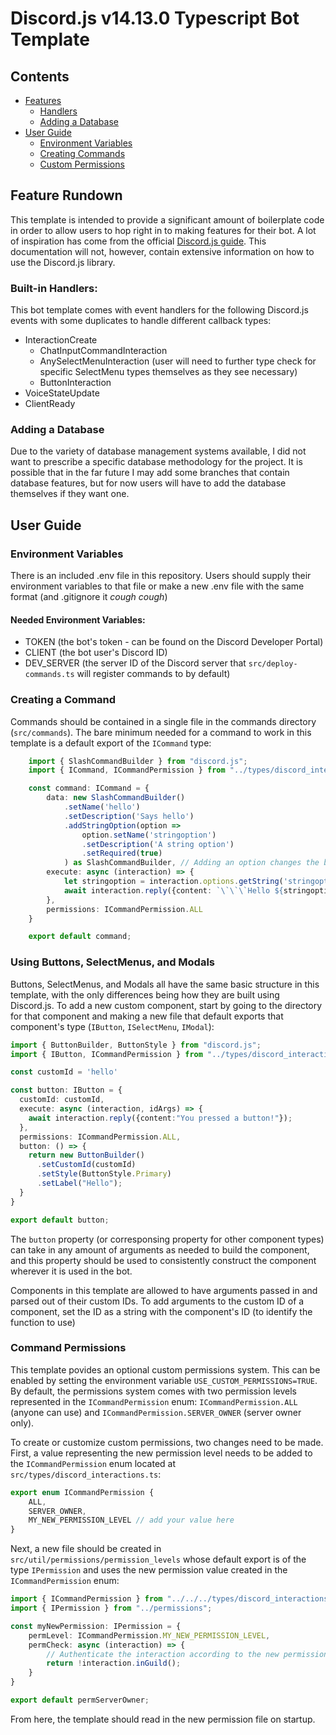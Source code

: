# Discord.js v14.13.0 Typescript Bot Template

## Contents
- [Features](#toc-features)
    - [Handlers](#toc-feature-handlers)
    - [Adding a Database](#toc-feature-db)
- [User Guide](#toc-user-guide)
    - [Environment Variables](#toc-guide-env)
    - [Creating Commands](#toc-guide-command-create)
    - [Custom Permissions](#toc-guide-perms)
    

<a id="toc-features"></a>  

## Feature Rundown
This template is intended to provide a significant amount of boilerplate code in order to allow users to hop right in to making features for their bot. A lot of inspiration has come from the official [Discord.js guide](https://discordjs.guide/#before-you-begin). This documentation will not, however, contain extensive information on how to use the Discord.js library.

<a id="toc-feature-handlers"></a>  

### Built-in Handlers:
This bot template comes with event handlers for the following Discord.js events with some duplicates to handle different callback types:
- InteractionCreate
    - ChatInputCommandInteraction
    - AnySelectMenuInteraction (user will need to further type check for specific SelectMenu types themselves as they see necessary)
    - ButtonInteraction
- VoiceStateUpdate
- ClientReady

<a id="toc-feature-db"></a>  

### Adding a Database
Due to the variety of database management systems available, I did not want to prescribe a specific database methodology for the project. It is possible that in the far future I may add some branches that contain database features, but for now users will have to add the database themselves if they want one.

<a id="toc-user-guide"></a>  

## User Guide

<a id="toc-guide-env"></a>

### Environment Variables
There is an included .env file in this repository. Users should supply their environment variables to that file or make a new .env file with the same format (and .gitignore it *cough cough*)

#### Needed Environment Variables:
- TOKEN (the bot's token - can be found on the Discord Developer Portal)
- CLIENT (the bot user's Discord ID)
- DEV_SERVER (the server ID of the Discord server that `src/deploy-commands.ts` will register commands to by default)

<a id="toc-guide-command-create"></a>

### Creating a Command
Commands should be contained in a single file in the commands directory (`src/commands`). The bare minimum needed for a command to work in this template is a default export of the `ICommand` type:  
```typescript
    import { SlashCommandBuilder } from "discord.js";
    import { ICommand, ICommandPermission } from "../types/discord_interactions";

    const command: ICommand = {
        data: new SlashCommandBuilder()
            .setName('hello')
            .setDescription('Says hello')
            .addStringOption(option => 
                option.setName('stringoption')
                .setDescription('A string option')
                .setRequired(true)
            ) as SlashCommandBuilder, // Adding an option changes the builder type to an option builder. It is safe to caste it back to SlashCommandBuilder.
        execute: async (interaction) => {
            let stringoption = interaction.options.getString('stringoption');
            await interaction.reply({content: `\`\`\`Hello ${stringoption}\`\`\``});
        },
        permissions: ICommandPermission.ALL
    }

    export default command;
```

<a id="toc-guide-components"></a>

### Using Buttons, SelectMenus, and Modals

Buttons, SelectMenus, and Modals all have the same basic structure in this template, with the only differences being how they are built using Discord.js. To add a new custom component, start by going to the directory for that component and making a new file that default exports that component's type (`IButton`, `ISelectMenu`, `IModal`):

```TypeScript
import { ButtonBuilder, ButtonStyle } from "discord.js";
import { IButton, ICommandPermission } from "../types/discord_interactions";

const customId = 'hello'

const button: IButton = {
  customId: customId,
  execute: async (interaction, idArgs) => {
    await interaction.reply({content:"You pressed a button!"});
  },
  permissions: ICommandPermission.ALL,
  button: () => {
    return new ButtonBuilder()
      .setCustomId(customId)
      .setStyle(ButtonStyle.Primary)
      .setLabel("Hello");
  }
}

export default button;
```

The `button` property (or corresponsing property for other component types) can take in any amount of arguments as needed to build the component, and this property should be used to consistently construct the component wherever it is used in the bot.

Components in this template are allowed to have arguments passed in and parsed out of their custom IDs. To add arguments to the custom ID of a component, set the ID as a string with the component's ID (to identify the function to use)

<a id="toc-guide-perms"></a>

### Command Permissions
This template povides an optional custom permissions system. This can be enabled by setting the environment variable `USE_CUSTOM_PERMISSIONS=TRUE`. By default, the permissions system comes with two permission levels represented in the `ICommandPermission` enum: `ICommandPermission.ALL` (anyone can use) and `ICommandPermission.SERVER_OWNER` (server owner only). 

To create or customize custom permissions, two changes need to be made. First, a value representing the new permission level needs to be added to the `ICommandPermission` enum located at `src/types/discord_interactions.ts`:  
```TypeScript
export enum ICommandPermission {
    ALL,
    SERVER_OWNER,
    MY_NEW_PERMISSION_LEVEL // add your value here
}
```

Next, a new file should be created in `src/util/permissions/permission_levels` whose default export is of the type `IPermission` and uses the new permission value created in the `ICommandPermission` enum:
```typescript
import { ICommandPermission } from "../../../types/discord_interactions";
import { IPermission } from "../permissions";

const myNewPermission: IPermission = {
    permLevel: ICommandPermission.MY_NEW_PERMISSION_LEVEL,
    permCheck: async (interaction) => {
        // Authenticate the interaction according to the new permission level
        return !interaction.inGuild();
    }
}

export default permServerOwner;
```

From here, the template should read in the new permission file on startup.



